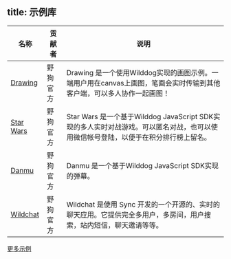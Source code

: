
title:  示例库
---

| 名称                                       | 贡献者  | 说明                                       |
| ---------------------------------------- | ---- | ---------------------------------------- |
| [Drawing](https://github.com/WildDogTeam/demo-js-drawing) | 野狗官方 | Drawing 是一个使用Wilddog实现的画图示例。一端用户用在canvas上画图，笔画会实时传输到其他客户端，可以多人协作一起画图！ |
| [Star Wars](https://github.com/WildDogTeam/demo-js-starwars) | 野狗官方 | Star Wars 是一个基于Wilddog JavaScript SDK实现的多人实时对战游戏。可以匿名对战，也可以使用微信帐号登陆，以便于在积分排行榜上留名。 |
| [Danmu](https://github.com/WildDogTeam/demo-js-danmu) | 野狗官方 | Danmu 是一个基于Wilddog JavaScript SDK实现的弹幕。  |
| [Wildchat](http://wildchat.wilddogapp.com/) | 野狗官方 | Wildchat 是使用 Sync 开发的一个开源的、实时的聊天应用。它提供完全多用户，多房间，用户搜索，站内短信，聊天邀请等等。  |

[更多示例](https://github.com/WildDogTeam/awesome-wilddog)
